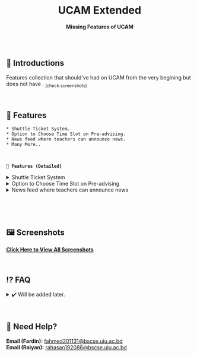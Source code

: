 <h1 align="center">UCAM Extended</h1>
<div align="center">
  <strong>Missing Features of UCAM</strong>
</div>
<br>
<!-- <div align="center"> -->
  <!-- Release Version -->
    <!-- <img src="https://img.shields.io/github/tag/Ahsan40/course-assistant?color=blue&label=Release&style=for-the-badge" alt="Release Version" /> -->
  <!-- Last Updated (Does not show Date, Only month and year)-->
    <!-- <img src="https://img.shields.io/github/release-date/Ahsan40/course-assistant?color=green&label=Updated&style=for-the-badge" alt="Release Date" /> -->
  <!-- Downloads Size -->
    <!-- <img src="https://img.shields.io/github/repo-size/Ahsan40/course-assistant?color=orange&label=Size&style=for-the-badge" alt="Downloads Size" /> -->
  <!-- Download counts -->
    <!-- <img src="https://img.shields.io/github/downloads/Ahsan40/course-assistant/total?color=green&style=for-the-badge" alt="Download Count" /> -->
<!-- </div> -->


&nbsp;
&nbsp;
## 💠 **Introductions**
  Features collection that should've had on UCAM from the very begining but does not have . <sub>(check screenshots)</sub>

&nbsp;
&nbsp;
## 📜 **Features**
    * Shuttle Ticket System.
    * Option to Choose Time Slot on Pre-advising.
    * News feed where teachers can announce news.
    * Many More..

&nbsp;

**`🔹 Features (Detailed)`**

<details>
  <summary> Shuttle Ticket System</summary>

    * Details will be added later.
</details>


<details>
  <summary> Option to Choose Time Slot on Pre-advising</summary>

    * Details will be added later.
</details>

<details>
  <summary> News feed where teachers can announce news</summary>

    * Details will be added later.
</details>

&nbsp;
&nbsp;
<!-- 
## ⬇ **Downloads**
</strong>Will be added later</strong>
<br>
<br> -->
<!-- <a href="https://github.com/Ahsan40/course-assistant/releases"><img alt="GitHub release (latest by date including pre-releases)" src="https://img.shields.io/github/downloads-pre/Ahsan40/course-assistant/latest/total?color=red&label=Download%20latest&style=for-the-badge"></a> -->

&nbsp;
## 🖼️ **Screenshots**
<strong><a href="https://google.com" target="_blank" rel="noopener">Click Here to View All Screenshots</a></strong>

&nbsp;
## ⁉️ **FAQ**
<details>
  <summary> ✔️ Will be added later.</summary>
<br>
  &nbsp; &nbsp; &nbsp;🅰️ Will be added later.

</details>

&nbsp;
## 🔆 **Need Help?**
**Email (Fardin):** [fahmed201131@bscse.uiu.ac.bd](mailto:fahmed201131@bscse.uiu.ac.bd)\
**Email (Raiyan):** [rahasan192086@bscse.uiu.ac.bd](mailto:rahasan192086@bscse.uiu.ac.bd)

